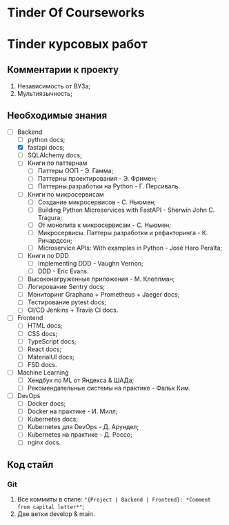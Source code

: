 # Tinder Of Courseworks

# Tinder курсовых работ

## Комментарии к проекту

1. Независимость от ВУЗа;
2. Мультиязычность;

## Необходимые знания

- [ ] Backend
    - [ ] python docs;
    - [x] fastapi docs;
    - [ ] SQLAlchemy docs;
    - [ ] Книги по паттернам
        - [ ] Паттеры ООП - Э. Гамма;
        - [ ] Паттерны проектирования - Э. Фримен;
        - [ ] Паттерны разработки на Python - Г. Персиваль.
    - [ ] Книги по микросервисам
        - [ ] Создание микросервисов - С. Ньюмен;
        - [ ] Building Python Microservices with FastAPI - Sherwin John C. Tragura;
        - [ ] От монолита к микросервисам - С. Ньюмен;
        - [ ] Микросервисы. Паттеры разработки и рефакторинга - К. Ричардсон;
        - [ ] Microservice APIs: With examples in Python - Jose Haro Peralta;
    - [ ] Книги по DDD
        - [ ] Implementing DDD - Vaughn Vernon;
        - [ ] DDD - Eric Evans.
    - [ ] Высоконагруженные приложения - М. Клеппман;
    - [ ] Логирование Sentry docs;
    - [ ] Мониторинг Graphana + Prometheus + Jaeger docs;
    - [ ] Тестирование pytest docs;
    - [ ] CI/CD Jenkins + Travis CI docs.
- [ ] Frontend
    - [ ] HTML docs;
    - [ ] CSS docs;
    - [ ] TypeScript docs;
    - [ ] React docs;
    - [ ] MaterialUI docs;
    - [ ] FSD docs.
- [ ] Machine Learning
    - [ ] Хендбук по ML от Яндекса & ШАДа;
    - [ ] Рекомендательные системы на практике - Фальк Ким.
- [ ] DevOps
    - [ ] Docker docs;
    - [ ] Docker на практике - И. Милл;
    - [ ] Kubernetes docs;
    - [ ] Kubernetes для DevOps - Д. Арундел;
    - [ ] Kubernetes на практике - Д. Россо;
    - [ ] nginx docs.

## Код стайл

### Git

1. Все коммиты в стиле: `"{Project | Backend | Frontend}: *Comment from capital letter*"`;
2. Две ветки develop & main.
